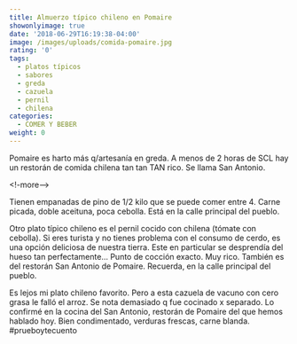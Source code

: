 ```yaml
---
title: Almuerzo típico chileno en Pomaire
showonlyimage: true
date: '2018-06-29T16:19:38-04:00'
image: /images/uploads/comida-pomaire.jpg
rating: '0'
tags:
  - platos típicos
  - sabores
  - greda
  - cazuela
  - pernil
  - chilena
categories:
  - COMER Y BEBER
weight: 0
---
```

Pomaire es harto más q/artesanía en greda. A menos de 2 horas de SCL hay un restorán de comida chilena tan tan TAN rico. Se llama San Antonio.

<!-more-->

Tienen empanadas de pino de 1/2 kilo que se puede comer entre 4. Carne picada, doble aceituna, poca cebolla. Está en la calle principal del pueblo. 

Otro plato típico chileno es el pernil cocido con chilena (tómate con cebolla). Si eres turista y no tienes problema con el consumo de cerdo, es una opción deliciosa de nuestra tierra. Este en particular se desprendía del hueso tan perfectamente... Punto de cocción exacto. Muy rico. También es del restorán San Antonio de Pomaire. Recuerda, en la calle principal del pueblo. 

Es lejos mi plato chileno favorito. Pero a esta cazuela de vacuno con cero grasa le falló el arroz. Se nota demasiado q fue cocinado x separado. Lo confirmé en la cocina del San Antonio, restorán de Pomaire del que hemos hablado hoy. Bien condimentado, verduras frescas, carne blanda. #prueboytecuento
